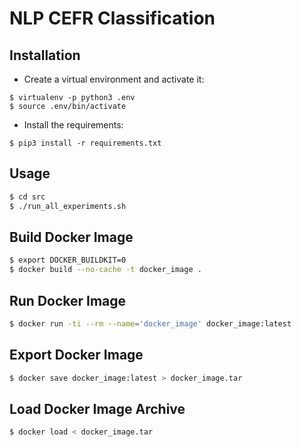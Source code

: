 # NLP CEFR Classification

## Installation

- Create a virtual environment and activate it:

```
$ virtualenv -p python3 .env
$ source .env/bin/activate
```

- Install the requirements:

```
$ pip3 install -r requirements.txt
```

## Usage

```bash
$ cd src
$ ./run_all_experiments.sh
```

## Build Docker Image

```bash
$ export DOCKER_BUILDKIT=0    
$ docker build --no-cache -t docker_image .
```

## Run Docker Image

```bash
$ docker run -ti --rm --name='docker_image' docker_image:latest
```

## Export Docker Image

```bash
$ docker save docker_image:latest > docker_image.tar
```

## Load Docker Image Archive

```bash
$ docker load < docker_image.tar
```

